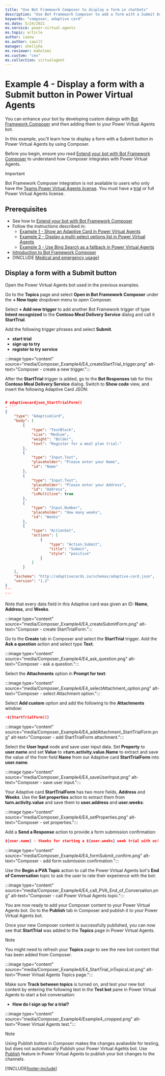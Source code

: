 ```yaml
---
title: "Use Bot Framework Composer to display a form in chatbots"
description: "Use Bot Framework Composer to add a form with a Submit button to your Power Virtual Agents chatbot."
keywords: "composer, adaptive card"
ms.date: 5/24/2021
ms.service: power-virtual-agents
ms.topic: article
author: iaanw
ms.author: iawilt
manager: shellyha
ms.reviewer: makolomi
ms.custom: "cex"
ms.collection: virtualagent
---
```


# Example 4 - Display a form with a Submit button in Power Virtual Agents 

You can enhance your bot by developing custom dialogs with [Bot Framework Composer](/composer/) and then adding them to your Power Virtual Agents bot. 

In this example, you'll learn how to display a form with a Submit button in Power Virtual Agents by using Composer.

Before you begin, ensure you read [Extend your bot with Bot Framework Composer](advanced-bot-framework-composer.md) to understand how Composer integrates with Power Virtual Agents.



>[!IMPORTANT]
>Bot Framework Composer integration is not available to users who only have the [Teams Power Virtual Agents license](requirements-licensing-subscriptions.md). You must have a [trial](sign-up-individual.md) or full Power Virtual Agents license.


## Prerequisites

- See how to [Extend your bot with Bot Framework Composer](advanced-bot-framework-composer.md)
- Follow the instructions described in: 
  - [Example 1 - Show an Adaptive Card in Power Virtual Agents](advanced-bot-framework-composer-example1.md)
  - [Example 2 - Display a multi-select options list in Power Virtual Agents](advanced-bot-framework-composer-example2.md)
  - [Example 3 - Use Bing Search as a fallback in Power Virtual Agents](advanced-bot-framework-composer-example3.md)
- [Introduction to Bot Framework Composer](/composer/introduction)
- [!INCLUDE [Medical and emergency usage](includes/pva-usage-limitations.md)]



## Display a form with a Submit button

Open the Power Virtual Agents bot used in the previous examples.

Go to the **Topics** page and select **Open in Bot Framework Composer** under the **+ New topic** dropdown menu to open Composer. 

Select **+ Add new trigger** to add another Bot Framework trigger of type **Intent recognized** to the **Contoso Meal Delivery Service** dialog and call it **StartTrial**. 

Add the following trigger phrases and select **Submit**.
- **start trial**
- **sign up to try**
- **register to try service**

:::image type="content" source="media/Composer_Example4/E4_createStartTrial_trigger.png" alt-text="Composer - create a new trigger.":::

After the **StartTrial** trigger is added, go to the **Bot Responses** tab for this **Contoso Meal Delivery Service** dialog. Switch to **Show code** view, and insert the following Adaptive Card JSON:


````JSON

# adaptivecardjson_StartTrialForm()
- ```
{
    "type": "AdaptiveCard",
    "body": [
        {
            "type": "TextBlock",
            "size": "Medium",
            "weight": "Bolder",
            "text": "Register for a meal plan trial:"
        },
        {
            "type": "Input.Text",
            "placeholder": "Please enter your Name",
            "id": "Name"
        },
        {
            "type": "Input.Text",
            "placeholder": "Please enter your Address",
            "id": "Address",
            "isMultiline": true
        },
        {
            "type": "Input.Number",
            "placeholder": "How many weeks",
            "id": "Weeks"
        },
        {
            "type": "ActionSet",
            "actions": [
                {
                    "type": "Action.Submit",
                    "title": "Submit",
                    "style": "positive"
                }
            ]
        }
    ],
    "$schema": "http://adaptivecards.io/schemas/adaptive-card.json",
    "version": "1.2"
}
```
```
````

Note that every data field in this Adaptive card was given an ID: **Name**, **Address**, and **Weeks**.

:::image type="content" source="media/Composer_Example4/E4_createSubmitForm.png" alt-text="Composer - create StartTrialForm.":::

Go to the **Create** tab in Composer and select the **StartTrial** trigger. Add the **Ask a question** action and select type **Text**.

:::image type="content" source="media/Composer_Example4/E4_ask_question.png" alt-text="Composer - ask a question.":::

Select the **Attachments** option in **Prompt for text**:

:::image type="content" source="media/Composer_Example4/E4_selectAttachment_option.png" alt-text="Composer - select Attachment option.":::

Select **Add custom** option and add the following to the **Attachments** window:

```JSON
-${StartTrialForm()}
```

:::image type="content" source="media/Composer_Example4/E4_addAttachment_StartTrialForm.png" alt-text="Composer - add StartTrialForm attachment.":::

Select the **User Input** node and save user input data. Set **Property** to **user.name** and set **Value** to **=turn.activity.value.Name** to extract and save the value of the from field **Name** from our Adaptive card **StartTrialForm** into **user.name**.

:::image type="content" source="media/Composer_Example4/E4_saveUserInput.png" alt-text="Composer - save user input.":::

Your Adaptive card **StartTrialForm** has two more fields, **Address** and **Weeks**. Use the **Set properties** action to extract them from **turn.activity.value** and save them to **user.address** and **user.weeks**:

:::image type="content" source="media/Composer_Example4/E4_setProperties.png" alt-text="Composer - set properties.":::

Add a **Send a Response** action to provide a form submission confirmation:

```JSON
${user.name} - thanks for starting a ${user.weeks} week trial with us! Your meals will be delivered to this address: ${user.address}.
```

:::image type="content" source="media/Composer_Example4/E4_formSubmit_confirm.png" alt-text="Composer - add form submission confirmation.":::

Use the **Begin a PVA Topic** action to call the Power Virtual Agents bot's **End of Conversation** topic to ask the user to rate their experience with the bot:

:::image type="content" source="media/Composer_Example4/E4_call_PVA_End_of_Conversation.png" alt-text="Composer - call Power Virtual Agents topic.":::

You are now ready to add your Composer content to your Power Virtual Agents bot. Go to the **Publish** tab in Composer and publish it to your Power Virtual Agents bot.

Once your new Composer content is successfully published, you can now see that **StartTrial** was added to the **Topics** page in Power Virtual Agents.

>[!NOTE]
>You might need to refresh your **Topics** page to see the new bot content that has been added from Composer.


:::image type="content" source="media/Composer_Example4/E4_StartTrial_inTopicsList.png" alt-text="Power Virtual Agents Topics page.":::

Make sure **Track between topics** is turned on, and test your new bot content by entering the following text in the **Test bot** pane in Power Virtual Agents to start a bot conversation:
- **How do I sign up for a trial?**

:::image type="content" source="media/Composer_Example4/Example4_cropped.png" alt-text="Power Virtual Agents test.":::

>[!Note]
>Using Publish button in Composer makes the changes avaliavble for testing, but does not automatically Publish your Power Virtual Agehts bot. Use [Publish](publication-fundamentals-publish-channels.md) feature in Power Virtual Agents to publish your bot changes to the channels.
>

[!INCLUDE[footer-include](includes/footer-banner.md)]
